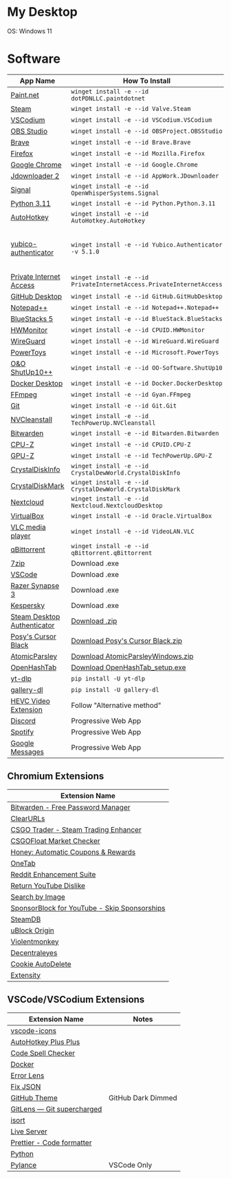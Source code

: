 # My Desktop

OS: Windows 11

# Software

| App Name                                                                               | How To Install                                                                                                              | Notes                                    |
| -------------------------------------------------------------------------------------- | --------------------------------------------------------------------------------------------------------------------------- | ---------------------------------------- |
| [Paint.net](https://www.getpaint.net/)                                                 | `winget install -e --id dotPDNLLC.paintdotnet`                                                                              |                                          |
| [Steam](https://store.steampowered.com/)                                               | `winget install -e --id Valve.Steam`                                                                                        |                                          |
| [VSCodium](https://vscodium.com/)                                                      | `winget install -e --id VSCodium.VSCodium`                                                                                  |                                          |
| [OBS Studio](https://obsproject.com/)                                                  | `winget install -e --id OBSProject.OBSStudio`                                                                               |                                          |
| [Brave](https://brave.com/)                                                            | `winget install -e --id Brave.Brave`                                                                                        |                                          |
| [Firefox](https://www.mozilla.org/en-US/firefox/new/)                                  | `winget install -e --id Mozilla.Firefox`                                                                                    |                                          |
| [Google Chrome](https://www.google.com/chrome/)                                        | `winget install -e --id Google.Chrome`                                                                                      |                                          |
| [Jdownloader 2](https://jdownloader.org/jdownloader2)                                  | `winget install -e --id AppWork.JDownloader`                                                                                |                                          |
| [Signal](https://signal.org/en/)                                                       | `winget install -e --id OpenWhisperSystems.Signal`                                                                          |                                          |
| [Python 3.11](https://www.python.org/)                                                 | `winget install -e --id Python.Python.3.11`                                                                                 |                                          |
| [AutoHotkey](https://www.autohotkey.com/)                                              | `winget install -e --id AutoHotkey.AutoHotkey`                                                                              |                                          |
| [yubico-authenticator](https://www.yubico.com/products/yubico-authenticator/)          | `winget install -e --id Yubico.Authenticator -v 5.1.0`                                                                      | Version 6.0.2 removed minimizing to tray |
| [Private Internet Access](https://www.privateinternetaccess.com/)                      | `winget install -e --id PrivateInternetAccess.PrivateInternetAccess`                                                        |                                          |
| [GitHub Desktop](https://desktop.github.com/)                                          | `winget install -e --id GitHub.GitHubDesktop`                                                                               |                                          |
| [Notepad++](https://notepad-plus-plus.org/downloads/)                                  | `winget install -e --id Notepad++.Notepad++`                                                                                |                                          |
| [BlueStacks 5](https://www.bluestacks.com/bluestacks-5.html)                           | `winget install -e --id BlueStack.BlueStacks`                                                                               |                                          |
| [HWMonitor](https://www.cpuid.com/softwares/hwmonitor.html)                            | `winget install -e --id CPUID.HWMonitor`                                                                                    |                                          |
| [WireGuard](https://www.wireguard.com/)                                                | `winget install -e --id WireGuard.WireGuard`                                                                                |                                          |
| [PowerToys](https://github.com/microsoft/PowerToys)                                    | `winget install -e --id Microsoft.PowerToys`                                                                                |                                          |
| [O&O ShutUp10++](https://www.oo-software.com/en/shutup10)                              | `winget install -e --id OO-Software.ShutUp10`                                                                               |                                          |
| [Docker Desktop](https://www.docker.com/products/docker-desktop/)                      | `winget install -e --id Docker.DockerDesktop`                                                                               |                                          |
| [FFmpeg](https://ffmpeg.org/)                                                          | `winget install -e --id Gyan.FFmpeg`                                                                                        |                                          |
| [Git](https://gitforwindows.org/)                                                      | `winget install -e --id Git.Git`                                                                                            |                                          |
| [NVCleanstall](https://www.techpowerup.com/download/techpowerup-nvcleanstall/)         | `winget install -e --id TechPowerUp.NVCleanstall`                                                                           |                                          |
| [Bitwarden](https://bitwarden.com/download/)                                           | `winget install -e --id Bitwarden.Bitwarden`                                                                                |                                          |
| [CPU-Z](https://www.cpuid.com/softwares/cpu-z.html)                                    | `winget install -e --id CPUID.CPU-Z`                                                                                        |                                          |
| [GPU-Z](https://www.techpowerup.com/gpuz/)                                             | `winget install -e --id TechPowerUp.GPU-Z`                                                                                  |                                          |
| [CrystalDiskInfo](https://crystalmark.info/en/software/crystaldiskinfo)                | `winget install -e --id CrystalDewWorld.CrystalDiskInfo`                                                                    |                                          |
| [CrystalDiskMark](https://crystalmark.info/en/software/crystaldiskmark/)               | `winget install -e --id CrystalDewWorld.CrystalDiskMark`                                                                    |                                          |
| [Nextcloud](https://nextcloud.com/)                                                    | `winget install -e --id Nextcloud.NextcloudDesktop`                                                                         |                                          |
| [VirtualBox](https://www.virtualbox.org/)                                              | `winget install -e --id Oracle.VirtualBox`                                                                                  |                                          |
| [VLC media player](https://www.videolan.org/vlc/)                                      | `winget install -e --id VideoLAN.VLC`                                                                                       |                                          |
| [qBittorrent](https://www.qbittorrent.org/)                                            | `winget install -e --id qBittorrent.qBittorrent`                                                                            |                                          |
| [7zip](https://www.7-zip.org/)                                                         | Download .exe                                                                                                               |                                          |
| [VSCode](https://code.visualstudio.com/)                                               | Download .exe                                                                                                               |                                          |
| [Razer Synapse 3](https://www.razer.com/eu-en/synapse-3)                               | Download .exe                                                                                                               |                                          |
| [Kespersky](https://usa.kaspersky.com/)                                                | Download .exe                                                                                                               |                                          |
| [Steam Desktop Authenticator](https://github.com/Jessecar96/SteamDesktopAuthenticator) | [Download .zip](https://github.com/Jessecar96/SteamDesktopAuthenticator/releases/latest)                                    |                                          |
| [Posy's Cursor Black](http://www.michieldb.nl/other/cursors/)                          | [Download Posy's Cursor Black.zip](http://www.michieldb.nl/other/cursors/Posy's%20Cursor%20Black.zip)                       |                                          |
| [AtomicParsley](https://github.com/wez/atomicparsley)                                  | [Download AtomicParsleyWindows.zip](https://github.com/wez/atomicparsley/releases/latest/download/AtomicParsleyWindows.zip) |                                          |
| [OpenHashTab](https://github.com/namazso/OpenHashTab)                                  | [Download OpenHashTab_setup.exe](https://github.com/namazso/OpenHashTab/releases/latest/download/OpenHashTab_setup.exe)     |                                          |
| [yt-dlp](https://github.com/yt-dlp/yt-dlp)                                             | `pip install -U yt-dlp`                                                                                                     |                                          |
| [gallery-dl](https://github.com/mikf/gallery-dl)                                       | `pip install -U gallery-dl`                                                                                                 |                                          |
| [HEVC Video Extension](https://www.codecguide.com/media_foundation_codecs.htm)         | Follow "Alternative method"                                                                                                 |                                          |
| [Discord](https://discord.com/app)                                                     | Progressive Web App                                                                                                         |                                          |
| [Spotify](https://open.spotify.com/)                                                   | Progressive Web App                                                                                                         |                                          |
| [Google Messages](https://messages.google.com/)                                        | Progressive Web App                                                                                                         |                                          |

## Chromium Extensions

| Extension Name                                                                                                                                            |
| --------------------------------------------------------------------------------------------------------------------------------------------------------- |
| [Bitwarden - Free Password Manager](https://chrome.google.com/webstore/detail/bitwarden-free-password-m/nngceckbapebfimnlniiiahkandclblb?hl=en)           |
| [ClearURLs](https://chrome.google.com/webstore/detail/clearurls/lckanjgmijmafbedllaakclkaicjfmnk?hl=en)                                                   |
| [CSGO Trader - Steam Trading Enhancer](https://chrome.google.com/webstore/detail/csgo-trader-steam-trading/kaibcgikagnkfgjnibflebpldakfhfih?hl=en)        |
| [CSGOFloat Market Checker](https://chrome.google.com/webstore/detail/csgofloat-market-checker/jjicbefpemnphinccgikpdaagjebbnhg?hl=en)                     |
| [Honey: Automatic Coupons & Rewards](https://chrome.google.com/webstore/detail/honey-automatic-coupons-r/bmnlcjabgnpnenekpadlanbbkooimhnj?hl=en)          |
| [OneTab](https://chrome.google.com/webstore/detail/onetab/chphlpgkkbolifaimnlloiipkdnihall?hl=en)                                                         |
| [Reddit Enhancement Suite](https://chrome.google.com/webstore/detail/reddit-enhancement-suite/kbmfpngjjgdllneeigpgjifpgocmfgmb?hl=en)                     |
| [Return YouTube Dislike](https://chrome.google.com/webstore/detail/return-youtube-dislike/gebbhagfogifgggkldgodflihgfeippi?hl=en)                         |
| [Search by Image](https://chrome.google.com/webstore/detail/search-by-image/cnojnbdhbhnkbcieeekonklommdnndci?hl=en)                                       |
| [SponsorBlock for YouTube - Skip Sponsorships](https://chrome.google.com/webstore/detail/sponsorblock-for-youtube/mnjggcdmjocbbbhaepdhchncahnbgone?hl=en) |
| [SteamDB](https://chrome.google.com/webstore/detail/steamdb/kdbmhfkmnlmbkgbabkdealhhbfhlmmon?hl=en)                                                       |
| [uBlock Origin](https://chrome.google.com/webstore/detail/ublock-origin/cjpalhdlnbpafiamejdnhcphjbkeiagm?hl=en)                                           |
| [Violentmonkey](https://chrome.google.com/webstore/detail/violentmonkey/jinjaccalgkegednnccohejagnlnfdag?hl=en)                                           |
| [Decentraleyes](https://chrome.google.com/webstore/detail/decentraleyes/ldpochfccmkkmhdbclfhpagapcfdljkj?hl=en)                                           |
| [Cookie AutoDelete](https://chrome.google.com/webstore/detail/cookie-autodelete/fhcgjolkccmbidfldomjliifgaodjagh?hl=en)                                   |
| [Extensity](https://chrome.google.com/webstore/detail/extensity/jjmflmamggggndanpgfnpelongoepncg/related?hl=en)                                           |

## VSCode/VSCodium Extensions

| Extension Name                                                                                                      | Notes              |
| ------------------------------------------------------------------------------------------------------------------- | ------------------ |
| [vscode-icons](https://marketplace.visualstudio.com/items?itemName=vscode-icons-team.vscode-icons)                  |                    |
| [AutoHotkey Plus Plus](https://marketplace.visualstudio.com/items?itemName=mark-wiemer.vscode-autohotkey-plus-plus) |                    |
| [Code Spell Checker](https://marketplace.visualstudio.com/items?itemName=streetsidesoftware.code-spell-checker)     |                    |
| [Docker](https://marketplace.visualstudio.com/items?itemName=ms-azuretools.vscode-docker)                           |                    |
| [Error Lens](https://marketplace.visualstudio.com/items?itemName=usernamehw.errorlens)                              |                    |
| [Fix JSON](https://marketplace.visualstudio.com/items?itemName=oliversturm.fix-json)                                |                    |
| [GitHub Theme](https://marketplace.visualstudio.com/items?itemName=GitHub.github-vscode-theme)                      | GitHub Dark Dimmed |
| [GitLens — Git supercharged](https://marketplace.visualstudio.com/items?itemName=eamodio.gitlens)                   |                    |
| [isort](https://marketplace.visualstudio.com/items?itemName=ms-python.isort)                                        |                    |
| [Live Server](https://marketplace.visualstudio.com/items?itemName=ritwickdey.LiveServer)                            |                    |
| [Prettier - Code formatter](https://marketplace.visualstudio.com/items?itemName=esbenp.prettier-vscode)             |                    |
| [Python](https://marketplace.visualstudio.com/items?itemName=ms-python.python)                                      |                    |
| [Pylance ](https://marketplace.visualstudio.com/items?itemName=ms-python.vscode-pylance)                            | VSCode Only        |
